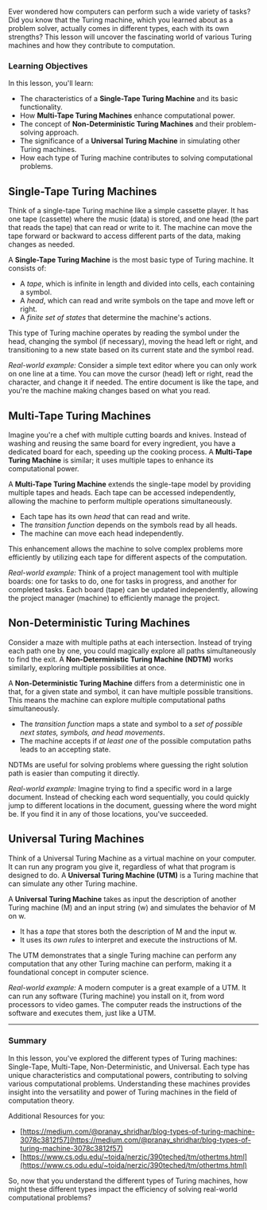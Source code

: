Ever wondered how computers can perform such a wide variety of tasks? Did you know that the Turing machine, which you learned about as a problem solver, actually comes in different types, each with its own strengths? This lesson will uncover the fascinating world of various Turing machines and how they contribute to computation.

### Learning Objectives

In this lesson, you'll learn:

*   The characteristics of a **Single-Tape Turing Machine** and its basic functionality.
*   How **Multi-Tape Turing Machines** enhance computational power.
*   The concept of **Non-Deterministic Turing Machines** and their problem-solving approach.
*   The significance of a **Universal Turing Machine** in simulating other Turing machines.
*   How each type of Turing machine contributes to solving computational problems.

## Single-Tape Turing Machines

Think of a single-tape Turing machine like a simple cassette player. It has one tape (cassette) where the music (data) is stored, and one head (the part that reads the tape) that can read or write to it. The machine can move the tape forward or backward to access different parts of the data, making changes as needed.

A **Single-Tape Turing Machine** is the most basic type of Turing machine. It consists of:

*   A *tape*, which is infinite in length and divided into cells, each containing a symbol.
*   A *head*, which can read and write symbols on the tape and move left or right.
*   A *finite set of states* that determine the machine's actions.

This type of Turing machine operates by reading the symbol under the head, changing the symbol (if necessary), moving the head left or right, and transitioning to a new state based on its current state and the symbol read.

*Real-world example:* Consider a simple text editor where you can only work on one line at a time. You can move the cursor (head) left or right, read the character, and change it if needed. The entire document is like the tape, and you're the machine making changes based on what you read.

## Multi-Tape Turing Machines

Imagine you're a chef with multiple cutting boards and knives. Instead of washing and reusing the same board for every ingredient, you have a dedicated board for each, speeding up the cooking process. A **Multi-Tape Turing Machine** is similar; it uses multiple tapes to enhance its computational power.

A **Multi-Tape Turing Machine** extends the single-tape model by providing multiple tapes and heads. Each tape can be accessed independently, allowing the machine to perform multiple operations simultaneously.

*   Each tape has its own *head* that can read and write.
*   The *transition function* depends on the symbols read by all heads.
*   The machine can move each head independently.

This enhancement allows the machine to solve complex problems more efficiently by utilizing each tape for different aspects of the computation.

*Real-world example:* Think of a project management tool with multiple boards: one for tasks to do, one for tasks in progress, and another for completed tasks. Each board (tape) can be updated independently, allowing the project manager (machine) to efficiently manage the project.

## Non-Deterministic Turing Machines

Consider a maze with multiple paths at each intersection. Instead of trying each path one by one, you could magically explore all paths simultaneously to find the exit. A **Non-Deterministic Turing Machine (NDTM)** works similarly, exploring multiple possibilities at once.

A **Non-Deterministic Turing Machine** differs from a deterministic one in that, for a given state and symbol, it can have multiple possible transitions. This means the machine can explore multiple computational paths simultaneously.

*   The *transition function* maps a state and symbol to a *set of possible next states, symbols, and head movements*.
*   The machine accepts if *at least one* of the possible computation paths leads to an accepting state.

NDTMs are useful for solving problems where guessing the right solution path is easier than computing it directly.

*Real-world example:* Imagine trying to find a specific word in a large document. Instead of checking each word sequentially, you could quickly jump to different locations in the document, guessing where the word might be. If you find it in any of those locations, you've succeeded.

## Universal Turing Machines

Think of a Universal Turing Machine as a virtual machine on your computer. It can run any program you give it, regardless of what that program is designed to do. A **Universal Turing Machine (UTM)** is a Turing machine that can simulate any other Turing machine.

A **Universal Turing Machine** takes as input the description of another Turing machine (M) and an input string (w) and simulates the behavior of M on w.

*   It has a *tape* that stores both the description of M and the input w.
*   It uses its *own rules* to interpret and execute the instructions of M.

The UTM demonstrates that a single Turing machine can perform any computation that any other Turing machine can perform, making it a foundational concept in computer science.

*Real-world example:* A modern computer is a great example of a UTM. It can run any software (Turing machine) you install on it, from word processors to video games. The computer reads the instructions of the software and executes them, just like a UTM.

---

### Summary

In this lesson, you've explored the different types of Turing machines: Single-Tape, Multi-Tape, Non-Deterministic, and Universal. Each type has unique characteristics and computational powers, contributing to solving various computational problems. Understanding these machines provides insight into the versatility and power of Turing machines in the field of computation theory.

Additional Resources for you:

*   [https://medium.com/@pranay_shridhar/blog-types-of-turing-machine-3078c3812f57](https://medium.com/@pranay_shridhar/blog-types-of-turing-machine-3078c3812f57)
*   [https://www.cs.odu.edu/~toida/nerzic/390teched/tm/othertms.html](https://www.cs.odu.edu/~toida/nerzic/390teched/tm/othertms.html)

So, now that you understand the different types of Turing machines, how might these different types impact the efficiency of solving real-world computational problems?

